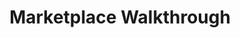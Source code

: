 ---
id: "marketplace-walkthrough-index"
title: "Marketplace Walkthrough"
slug: "/marketplace-walkthrough/"
---